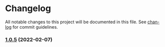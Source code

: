 # Changelog

All notable changes to this project will be documented in this file. See [chan-log](https://github.com/conventional-changelog/chan-log) for commit guidelines.

### [1.0.5](https://github.com/YanPanMichael/qk-release/compare/v1.0.4...v1.0.5) (2022-02-07)
